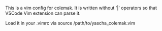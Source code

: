 This is a vim config for colemak.
It is written without '|' operators so that VSCode Vim extension can parse it.

Load it in your .vimrc via source /path/to/yascha_colemak.vim
